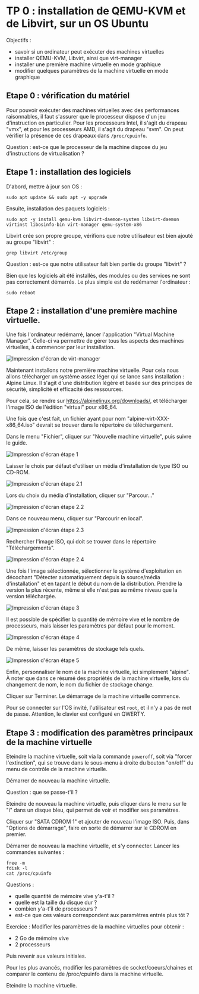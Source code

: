 # TP 0 : installation de QEMU-KVM et de Libvirt, sur un OS Ubuntu

Objectifs :

- savoir si un ordinateur peut exécuter des machines virtuelles
- installer QEMU-KVM, Libvirt, ainsi que virt-manager
- installer une première machine virtuelle en mode graphique
- modifier quelques paramètres de la machine virtuelle en mode graphique

## Etape 0 : vérification du matériel

Pour pouvoir exécuter des machines virtuelles avec des performances
raisonnables, il faut s'assurer que le processeur dispose d'un jeu
d'instruction en particulier. Pour les processeurs Intel, il s'agit du drapeau
"vmx", et pour les processeurs AMD, il s'agit du drapeau "svm". On peut
vérifier la présence de ces drapeaux dans `/proc/cpuinfo`.

Question : est-ce que le processeur de la machine dispose du jeu d'instructions
de virtualisation ?

## Etape 1 : installation des logiciels

D'abord, mettre à jour son OS :
```
sudo apt update && sudo apt -y upgrade 
```

Ensuite, installation des paquets logiciels :
```
sudo apt -y install qemu-kvm libvirt-daemon-system libvirt-daemon virtinst libosinfo-bin virt-manager qemu-system-x86
```

Libvirt crée son propre groupe, vérifions que notre utilisateur est bien ajouté
au groupe "libvirt" :
```
grep libvirt /etc/group
```

Question : est-ce que notre utilisateur fait bien partie du groupe "libvirt" ?

Bien que les logiciels ait été installés, des modules ou des services ne sont
pas correctement démarrés. Le plus simple est de redémarrer l'ordinateur :
```
sudo reboot
```

## Etape 2 : installation d'une première machine virtuelle.
Une fois l'ordinateur redémarré, lancer l'application "Virtual Machine
Manager". Celle-ci va permettre de gérer tous les aspects des machines
virtuelles, à commencer par leur installation.

![Impression d'écran de virt-manager](pictures/tp0_vmm.png)

Maintenant installons notre première machine virtuelle. Pour cela nous allons
télécharger un système assez léger qui se lance sans installation : Alpine
Linux. Il s'agit d'une distribution légère et basée sur des principes de
sécurité, simplicité et efficacité des ressources.

Pour cela, se rendre sur https://alpinelinux.org/downloads/, et télécharger
l'image ISO de l'édition "virtual" pour x86_64.

Une fois que c'est fait, un fichier ayant pour nom
"alpine-virt-XXX-x86_64.iso" devrait se trouver dans le répertoire de
téléchargement.

Dans le menu "Fichier", cliquer sur "Nouvelle machine virtuelle", puis suivre
le guide.

![Impression d'écran étape 1](pictures/tp0_newvm_step1.png)

Laisser le choix par défaut d'utiliser un média d'installation de type
ISO ou CD-ROM.

![Impression d'écran étape 2.1](pictures/tp0_newvm_step2_1.png)

Lors du choix du média d'installation, cliquer sur "Parcour..."

![Impression d'écran étape 2.2](pictures/tp0_newvm_step2_2.png)

Dans ce nouveau menu, cliquer sur "Parcourir en local".

![Impression d'écran étape 2.3](pictures/tp0_newvm_step2_3.png)

Rechercher l'image ISO, qui doit se trouver dans le répertoire
"Téléchargements".

![Impression d'écran étape 2.4](pictures/tp0_newvm_step2_4.png)

Une fois l'image sélectionnée, sélectionner le système d'exploitation en
décochant "Détecter automatiquement depuis la source/média d'installation" et
en tapant le début du nom de la distribution. Prendre la version la plus
récente, même si elle n'est pas au même niveau que la version téléchargée.

![Impression d'écran étape 3](pictures/tp0_newvm_step3.png)

Il est possible de spécifier la quantité de mémoire vive et le nombre de
processeurs, mais laisser les paramètres par défaut pour le moment.

![Impression d'écran étape 4](pictures/tp0_newvm_step4.png)

De même, laisser les paramètres de stockage tels quels.

![Impression d'écran étape 5](pictures/tp0_newvm_step5.png)

Enfin, personnaliser le nom de la machine virtuelle, ici simplement "alpine". À
noter que dans ce résumé des propriétés de la machine virtuelle, lors du
changement de nom, le nom du fichier de stockage change.

Cliquer sur Terminer. Le démarrage de la machine virtuelle commence.

Pour se connecter sur l'OS invité, l'utilisateur est `root`, et il n'y a pas de
mot de passe. Attention, le clavier est configuré en QWERTY.

## Etape 3 : modification des paramètres principaux de la machine virtuelle

Eteindre la machine virtuelle, soit via la commande `poweroff`, soit via
"forcer l'extinction", qui se trouve dans le sous-menu à droite du bouton
"on/off" du menu de contrôle de la machine virtuelle.

Démarrer de nouveau la machine virtuelle.

Question : que se passe-t'il ?

Eteindre de nouveau la machine virtuelle, puis cliquer dans le menu sur le "i"
dans un disque bleu, qui permet de voir et modifier ses paramètres.

Cliquer sur "SATA CDROM 1" et ajouter de nouveau l'image ISO. Puis, dans
"Options de démarrage", faire en sorte de démarrer sur le CDROM en premier.

Démarrer de nouveau la machine virtuelle, et s'y connecter.
Lancer les commandes suivantes :
```
free -m
fdisk -l
cat /proc/cpuinfo
```

Questions :
- quelle quantité de mémoire vive y'a-t'il ?
- quelle est la taille du disque dur ?
- combien y'a-t'il de processeurs ? 
- est-ce que ces valeurs correspondent aux paramètres entrés plus tôt ?

Exercice : 
Modifier les paramètres de la machine virtuelles pour obtenir :
- 2 Go de mémoire vive
- 2 processeurs

Puis revenir aux valeurs initiales.

Pour les plus avancés, modifier les paramètres de socket/coeurs/chaines et
comparer le contenu de /proc/cpuinfo dans la machine virtuelle.

Eteindre la machine virtuelle.
